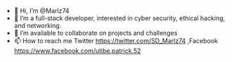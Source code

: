 - 👋 Hi, I’m @Marlz74
- 👀 I’m a full-stack developer, interested in cyber security, ethical hacking, and networking.
- 💞️ I’m available to collaborate on projects and challenges
- 📫 How to reach me Twitter https://twitter.com/SD_Marlz74 ,Facebook https://www.facebook.com/utibe.patrick.52 

<!---
Marlz74/Marlz74 is a ✨ special ✨ repository because its `README.md` (this file) appears on your GitHub profile.
You can click the Preview link to take a look at your changes.
--->
